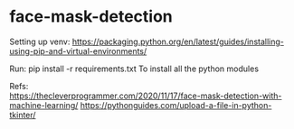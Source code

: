 # face-mask-detection

Setting up venv:
https://packaging.python.org/en/latest/guides/installing-using-pip-and-virtual-environments/

Run: pip install -r requirements.txt
To install all the python modules

Refs: <br>
https://thecleverprogrammer.com/2020/11/17/face-mask-detection-with-machine-learning/
https://pythonguides.com/upload-a-file-in-python-tkinter/
